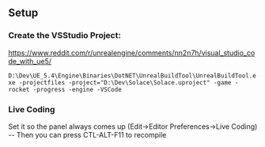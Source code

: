 ## Setup

### Create the VSStudio Project:

https://www.reddit.com/r/unrealengine/comments/nn2n7h/visual_studio_code_with_ue5/

`D:\Dev\UE_5.4\Engine\Binaries\DotNET\UnrealBuildTool\UnrealBuildTool.exe -projectfiles -project="D:\Dev\Solace\Solace.uproject" -game -rocket -progress -engine -VSCode`

### Live Coding

Set it so the panel always comes up (Edit->Editor Preferences->Live Coding) -- Then you can press CTL-ALT-F11 to recompile
